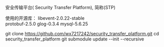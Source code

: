 安全传输平台( Security Transfer Platform), 简称(STP)

使用的开源库：
libevent-2.0.22-stable  
protobuf-2.5.0
glog-0.3.4
mysql-5.6.25

git clone https://github.com/wx7217242/security_transfer_platform.git
cd security_transfer_platform
git submodule update --init --recursive
